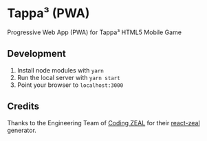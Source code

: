# Tappa&sup3; (PWA)

Progressive Web App (PWA) for Tappa&sup3; HTML5 Mobile Game


## Development

1. Install node modules with `yarn`
2. Run the local server with `yarn start`
3. Point your browser to `localhost:3000`


## Credits

Thanks to the Engineering Team of [Coding ZEAL](https://codingzeal.com/?utm_source=github) for their [react-zeal](https://github.com/CodingZeal/generator-react-zeal) generator.
